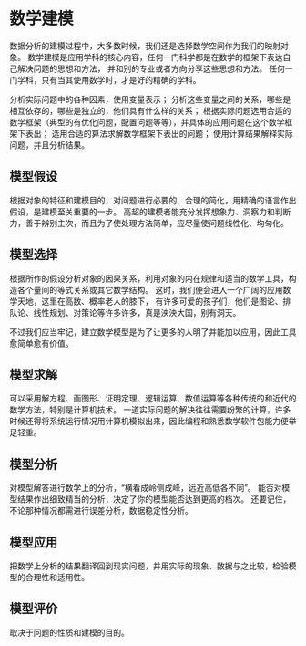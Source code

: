 # 数学建模

数据分析的建模过程中，大多数时候，我们还是选择数学空间作为我们的映射对象。
数学建模是应用学科的核心内容，任何一门科学都是在数学的框架下表达自己解决问题的思想和方法，
并和别的专业或者方向分享这些思想和方法。
任何一门学科，只有当其使用数学时，才是好的精确的学科。

分析实际问题中的各种因素，使用变量表示；
分析这些变量之间的关系，哪些是相互依存的，哪些是独立的，他们具有什么样的关系；
根据实际问题选用合适的数学框架（典型的有优化问题，配置问题等等），并具体的应用问题在这个数学框架下表出；
选用合适的算法求解数学框架下表出的问题； 
使用计算结果解释实际问题，并且分析结果。

## 模型假设

根据对象的特征和建模目的，对问题进行必要的、合理的简化，用精确的语言作出假设，是建模至关重要的一步。
高超的建模者能充分发挥想象力、洞察力和判断力，善于辨别主次，而且为了使处理方法简单，应尽量使问题线性化、均匀化。

## 模型选择

根据所作的假设分析对象的因果关系，利用对象的内在规律和适当的数学工具，构造各个量间的等式关系或其它数学结构。
这时，我们便会进入一个广阔的应用数学天地，这里在高数、概率老人的膝下，
有许多可爱的孩子们，他们是图论、排队论、线性规划、对策论等许多许多，真是泱泱大国，别有洞天。

不过我们应当牢记，建立数学模型是为了让更多的人明了并能加以应用，因此工具愈简单愈有价值。

## 模型求解
可以采用解方程、画图形、证明定理、逻辑运算、数值运算等各种传统的和近代的数学方法，特别是计算机技术。
一道实际问题的解决往往需要纷繁的计算，许多时候还得将系统运行情况用计算机模拟出来，因此编程和熟悉数学软件包能力便举足轻重。

## 模型分析
对模型解答进行数学上的分析，“横看成岭侧成峰，远近高低各不同”。
能否对模型结果作出细致精当的分析，决定了你的模型能否达到更高的档次。
还要记住，不论那种情况都需进行误差分析，数据稳定性分析。

## 模型应用
把数学上分析的结果翻译回到现实问题，并用实际的现象、数据与之比较，检验模型的合理性和适用性。

## 模型评价
取决于问题的性质和建模的目的。


